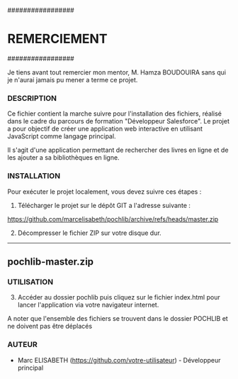 #################
# REMERCIEMENT ## 
#################

Je tiens avant tout  remercier mon mentor, M. Hamza BOUDOUIRA sans qui je n'aurai jamais pu mener a terme ce projet.


### DESCRIPTION ###

Ce fichier contient la marche  suivre pour l'installation des fichiers, réalisé dans le cadre du parcours de formation "Développeur Salesforce".
Le projet a pour objectif de créer une application web interactive en utilisant JavaScript comme langage principal. 

Il s'agit d'une application permettant de rechercher des livres en ligne et de les ajouter a sa bibliothèques en ligne.

### INSTALLATION ###

Pour exécuter le projet localement, vous devez suivre ces étapes :

1. Télécharger le projet sur le dépôt GIT a l'adresse suivante : 

https://github.com/marcelisabeth/pochlib/archive/refs/heads/master.zip


2. Décompresser le fichier ZIP sur votre disque dur.

----------------------------
   pochlib-master.zip
----------------------------   


### UTILISATION ###


3. Accéder au dossier pochlib puis cliquez sur le fichier index.html pour lancer l'application via votre navigateur internet.

A noter que l'ensemble des fichiers se trouvent dans le dossier POCHLIB et ne doivent pas être déplacés


### AUTEUR ###

- Marc ELISABETH (https://github.com/votre-utilisateur) - Développeur principal


